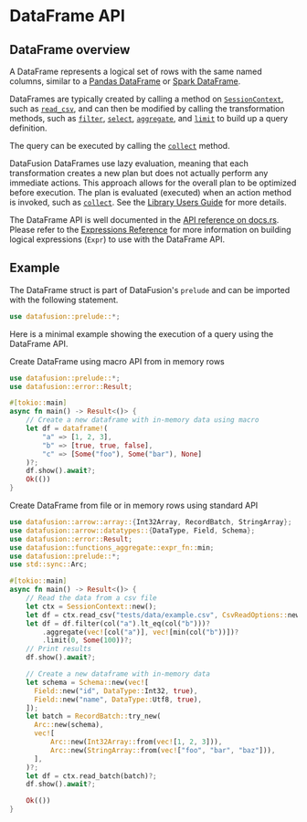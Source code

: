<!---
  Licensed to the Apache Software Foundation (ASF) under one
  or more contributor license agreements.  See the NOTICE file
  distributed with this work for additional information
  regarding copyright ownership.  The ASF licenses this file
  to you under the Apache License, Version 2.0 (the
  "License"); you may not use this file except in compliance
  with the License.  You may obtain a copy of the License at

    http://www.apache.org/licenses/LICENSE-2.0

  Unless required by applicable law or agreed to in writing,
  software distributed under the License is distributed on an
  "AS IS" BASIS, WITHOUT WARRANTIES OR CONDITIONS OF ANY
  KIND, either express or implied.  See the License for the
  specific language governing permissions and limitations
  under the License.
-->

# DataFrame API

## DataFrame overview

A DataFrame represents a logical set of rows with the same named columns,
similar to a [Pandas DataFrame] or [Spark DataFrame].

DataFrames are typically created by calling a method on [`SessionContext`], such
as [`read_csv`], and can then be modified by calling the transformation methods,
such as [`filter`], [`select`], [`aggregate`], and [`limit`] to build up a query
definition.

The query can be executed by calling the [`collect`] method.

DataFusion DataFrames use lazy evaluation, meaning that each transformation
creates a new plan but does not actually perform any immediate actions. This
approach allows for the overall plan to be optimized before execution. The plan
is evaluated (executed) when an action method is invoked, such as [`collect`].
See the [Library Users Guide] for more details.

The DataFrame API is well documented in the [API reference on docs.rs].
Please refer to the [Expressions Reference] for more information on
building logical expressions (`Expr`) to use with the DataFrame API.

## Example

The DataFrame struct is part of DataFusion's `prelude` and can be imported with
the following statement.

```rust
use datafusion::prelude::*;
```

Here is a minimal example showing the execution of a query using the DataFrame API.

Create DataFrame using macro API from in memory rows

```rust
use datafusion::prelude::*;
use datafusion::error::Result;

#[tokio::main]
async fn main() -> Result<()> {
    // Create a new dataframe with in-memory data using macro
    let df = dataframe!(
        "a" => [1, 2, 3],
        "b" => [true, true, false],
        "c" => [Some("foo"), Some("bar"), None]
    )?;
    df.show().await?;
    Ok(())
}
```

Create DataFrame from file or in memory rows using standard API

```rust
use datafusion::arrow::array::{Int32Array, RecordBatch, StringArray};
use datafusion::arrow::datatypes::{DataType, Field, Schema};
use datafusion::error::Result;
use datafusion::functions_aggregate::expr_fn::min;
use datafusion::prelude::*;
use std::sync::Arc;

#[tokio::main]
async fn main() -> Result<()> {
    // Read the data from a csv file
    let ctx = SessionContext::new();
    let df = ctx.read_csv("tests/data/example.csv", CsvReadOptions::new()).await?;
    let df = df.filter(col("a").lt_eq(col("b")))?
        .aggregate(vec![col("a")], vec![min(col("b"))])?
        .limit(0, Some(100))?;
    // Print results
    df.show().await?;

    // Create a new dataframe with in-memory data
    let schema = Schema::new(vec![
      Field::new("id", DataType::Int32, true),
      Field::new("name", DataType::Utf8, true),
    ]);
    let batch = RecordBatch::try_new(
      Arc::new(schema),
      vec![
          Arc::new(Int32Array::from(vec![1, 2, 3])),
          Arc::new(StringArray::from(vec!["foo", "bar", "baz"])),
      ],
    )?;
    let df = ctx.read_batch(batch)?;
    df.show().await?;

    Ok(())
}
```

[pandas dataframe]: https://pandas.pydata.org/pandas-docs/stable/reference/api/pandas.DataFrame.html
[spark dataframe]: https://spark.apache.org/docs/latest/sql-programming-guide.html
[`sessioncontext`]: https://docs.rs/datafusion/latest/datafusion/execution/context/struct.SessionContext.html
[`read_csv`]: https://docs.rs/datafusion/latest/datafusion/execution/context/struct.SessionContext.html#method.read_csv
[`filter`]: https://docs.rs/datafusion/latest/datafusion/dataframe/struct.DataFrame.html#method.filter
[`select`]: https://docs.rs/datafusion/latest/datafusion/dataframe/struct.DataFrame.html#method.select
[`aggregate`]: https://docs.rs/datafusion/latest/datafusion/dataframe/struct.DataFrame.html#method.aggregate
[`limit`]: https://docs.rs/datafusion/latest/datafusion/dataframe/struct.DataFrame.html#method.limit
[`collect`]: https://docs.rs/datafusion/latest/datafusion/dataframe/struct.DataFrame.html#method.collect
[library users guide]: ../library-user-guide/using-the-dataframe-api.md
[api reference on docs.rs]: https://docs.rs/datafusion/latest/datafusion/dataframe/struct.DataFrame.html
[expressions reference]: expressions
